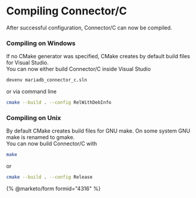 # Compiling Connector/C

After successful configuration, Connector/C can now be compiled.

### Compiling on Windows

If no CMake generator was specified, CMake creates by default build files for Visual Studio.\
You can now either build Connector/C inside Visual Studio

```bash
devenv mariadb_connector_c.sln
```

or via command line

```bash
cmake --build . --config RelWithDebInfo
```

### Compiling on Unix

By default CMake creates build files for GNU make. On some system GNU make is renamed to gmake.\
You can now build Connector/C with

```bash
make
```

or

```bash
cmake --build . --config Release
```


{% @marketo/form formid="4316" %}
